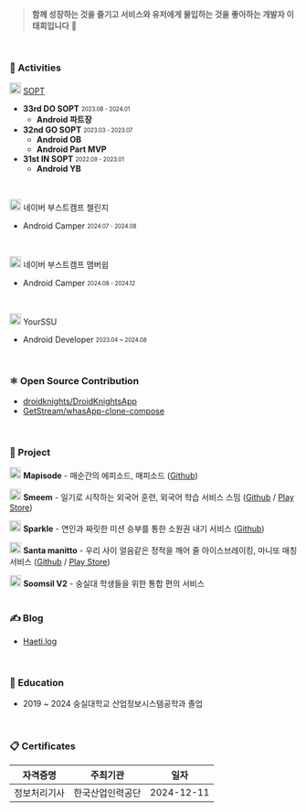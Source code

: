 > **함께 성장하는 것을 즐기고 서비스와 유저에게 몰입하는 것을 좋아하는 개발자 이태희입니다** 👋
</br>

### **🤟 Activities**
<img src="https://github.com/chattymin/chattymin/assets/52882799/fbe6681a-39f8-4d50-9080-a9c98c953e25" width="20"/> [SOPT](https://www.sopt.org)   
- **33rd DO SOPT** <sub><sup>2023.08 - 2024.01</sup></sub>
  - **Android 파트장** 
- **32nd GO SOPT** <sub><sup>2023.03 - 2023.07</sup></sub>
  - **Android OB** 
  - **Android Part MVP**
- **31st IN SOPT** <sub><sup>2022.09 - 2023.01</sup></sub>   
  - **Android YB**
</br>

<img src="https://github.com/user-attachments/assets/34e8a405-4209-4ef4-9681-234bc27f7985" width="20"/> 네이버 부스트캠프 챌린지
- Android Camper <sub><sup>2024.07 - 2024.08</sup></sub>
</br>

<img src="https://github.com/user-attachments/assets/f6f1081e-633e-417d-90b9-02ca69a7db65" width="20"/> 네이버 부스트캠프 맴버쉽
- Android Camper <sub><sup>2024.08 - 2024.12</sup></sub>
</br>

<img src="https://github.com/user-attachments/assets/ef94de93-0281-4b9c-9ddc-2abd13d4118d" width="20"/> YourSSU
- Android Developer <sub><sup>2023.04 ~ 2024.08</sup></sub>
</br>

### **⚛️ Open Source Contribution**
- [droidknights/DroidKnightsApp](https://github.com/droidknights/DroidKnightsApp/pull/318)
- [GetStream/whasApp-clone-compose](https://github.com/GetStream/whatsApp-clone-compose/pull/289#pullrequestreview-2414404611)
</br>

### **💪 Project**
<img src="https://github.com/user-attachments/assets/08bc3008-58ca-4101-af16-1f92eb2c1015" width="20"/> **Mapisode** - 매순간의 에피소드, 매피소드 ([Github](https://github.com/boostcampwm-2024/and05-MAPISODE))
</br>

<img src="https://github.com/user-attachments/assets/81519bef-7e7c-4752-b617-d7437a833ec7" width="20"/> **Smeem** - 일기로 시작하는 외국어 훈련, 외국어 학습 서비스 스밈 ([Github](https://github.com/Team-Smeme/smeem-aos) / [Play Store](https://play.google.com/store/apps/details?id=com.sopt.smeem))
</br>

<img src="https://github.com/user-attachments/assets/38a7d022-1594-4e0e-b17e-ad302339a6a2" width="20"/> **Sparkle** - 연인과 짜릿한 미션 승부를 통한 소원권 내기 서비스  ([Github](https://github.com/U-is-Ni-in-Korea/Android-United)) 
</br>

<img src="https://github.com/user-attachments/assets/b6887de1-f2ae-4666-a1be-882f519b6d25" width="20"/> **Santa manitto** - 우리 사이 얼음같은 정적을 깨어 줄 아이스브레이킹, 마니또 매칭 서비스  ([Github](https://github.com/manito-project/manitto-android) / [Play Store](https://play.google.com/store/apps/details?id=org.sopt.santamanitto)) 
</br>

<img src="https://github.com/user-attachments/assets/eaf2051e-d9d8-43e3-99e4-57040cacc181" width="20"/> **Soomsil V2** - 숭실대 학생들을 위한 통합 편의 서비스 
</br>
</br>

### **✍️ Blog**
- [Haeti.log](https://haeti.palms.blog/)
</br>

### **🏫 Education**
- 2019 ~ 2024 숭실대학교 산업정보시스템공학과 졸업
</br>

### **📋 Certificates**
|자격증명|주최기관|일자|
|:----:|:----:|:----:|
|정보처리기사|한국산업인력공단|2024-12-11|
</br>

